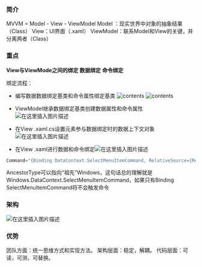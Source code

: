 ### 简介
MVVM = Model - View - ViewModel
Model ：现实世界中对象的抽象结果（Class）
View：UI界面（.xaml）
ViewModel：联系Model和View的关键，并分离两者（Class）

### 重点
**View与ViewMode之间的绑定**
**数据绑定**
**命令绑定**

绑定流程：
 - 编写数据数据绑定基类和命令属性绑定基类
![contents](https://github.com/weichangk/GitHubReadmeImg/tree/master/WpfMvvmSimple/1.png)
![contents](https://img-blog.csdnimg.cn/20210106232119828.png?x-oss-process=image/watermark,type_ZmFuZ3poZW5naGVpdGk,shadow_10,text_aHR0cHM6Ly9ibG9nLmNzZG4ubmV0L3FxXzM5ODI3NjQw,size_16,color_FFFFFF,t_70)

 - ViewModel继承数据绑定基类创建数据属性和命令属性
![在这里插入图片描述](https://img-blog.csdnimg.cn/20210106233542697.png?x-oss-process=image/watermark,type_ZmFuZ3poZW5naGVpdGk,shadow_10,text_aHR0cHM6Ly9ibG9nLmNzZG4ubmV0L3FxXzM5ODI3NjQw,size_16,color_FFFFFF,t_70)
- 在View  .xaml.cs设置元素参与数据绑定时的数据上下文对象
![在这里插入图片描述](https://img-blog.csdnimg.cn/20210106233939710.png?x-oss-process=image/watermark,type_ZmFuZ3poZW5naGVpdGk,shadow_10,text_aHR0cHM6Ly9ibG9nLmNzZG4ubmV0L3FxXzM5ODI3NjQw,size_16,color_FFFFFF,t_70)

- 在View  .xaml进行数据和命令绑定![在这里插入图片描述](https://img-blog.csdnimg.cn/20210106234242295.png?x-oss-process=image/watermark,type_ZmFuZ3poZW5naGVpdGk,shadow_10,text_aHR0cHM6Ly9ibG9nLmNzZG4ubmV0L3FxXzM5ODI3NjQw,size_16,color_FFFFFF,t_70)

```csharp
Command="{Binding DataContext.SelectMenuItemCommand, RelativeSource={RelativeSource Mode=FindAncestor, AncestorType={x:Type DataGrid}}}"
```
AncestorType可以指向“祖先”Windows，这句话总的理解就是Windows.DataContext.SelectMenuItemCommand，如果只有Binding SelectMenuItemCommand将不会触发命令


### 架构
![在这里插入图片描述](https://img-blog.csdnimg.cn/20210106230924873.png?x-oss-process=image/watermark,type_ZmFuZ3poZW5naGVpdGk,shadow_10,text_aHR0cHM6Ly9ibG9nLmNzZG4ubmV0L3FxXzM5ODI3NjQw,size_16,color_FFFFFF,t_70)

### 优势
团队方面：统一思维方式和实现方法。
架构层面：稳定，解耦。
代码层面：可读，可测，可替换。
